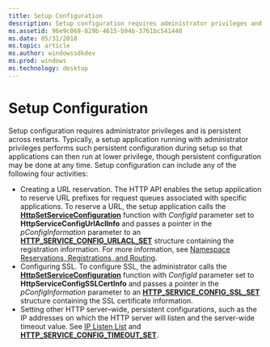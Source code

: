 ```yaml
---
title: Setup Configuration
description: Setup configuration requires administrator privileges and is persistent across restarts.
ms.assetid: 96e9c069-829b-4615-b94b-3761bc541440
ms.date: 05/31/2018
ms.topic: article
ms.author: windowssdkdev
ms.prod: windows
ms.technology: desktop
---
```


# Setup Configuration

Setup configuration requires administrator privileges and is persistent across restarts. Typically, a setup application running with administrator privileges performs such persistent configuration during setup so that applications can then run at lower privilege, though persistent configuration may be done at any time. Setup configuration can include any of the following four activities:

-   Creating a URL reservation. The HTTP API enables the setup application to reserve URL prefixes for request queues associated with specific applications. To reserve a URL, the setup application calls the [**HttpSetServiceConfiguration**](/windows/win32/Http/nf-http-httpsetserviceconfiguration?branch=master) function with *ConfigId* parameter set to **HttpServiceConfigUrlAclInfo** and passes a pointer in the *pConfigInformation* parameter to an [**HTTP\_SERVICE\_CONFIG\_URLACL\_SET**](/windows/win32/Http/ns-http-_http_service_config_urlacl_set?branch=master) structure containing the registration information. For more information, see [Namespace Reservations, Registrations, and Routing](namespace-reservations-registrations-and-routing.md).
-   Configuring SSL. To configure SSL, the administrator calls the [**HttpSetServiceConfiguration**](/windows/win32/Http/nf-http-httpsetserviceconfiguration?branch=master) function with *ConfigId* parameter set to **HttpServiceConfigSSLCertInfo** and passes a pointer in the *pConfigInformation* parameter to an [**HTTP\_SERVICE\_CONFIG\_SSL\_SET**](/windows/win32/Http/ns-http-_http_service_config_ssl_set?branch=master) structure containing the SSL certificate information.
-   Setting other HTTP server–wide, persistent configurations, such as the IP addresses on which the HTTP server will listen and the server-wide timeout value. See [IP Listen List](ip-listen-list.md) and [**HTTP\_SERVICE\_CONFIG\_TIMEOUT\_SET**](/windows/win32/Http/ns-http-_http_service_config_timeout_set?branch=master).

 

 




